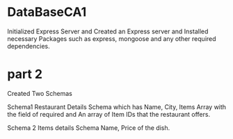 # DataBaseCA1

Initialized Express Server and Created an Express server and Installed necessary Packages such as express, mongoose and any other required dependencies.

# part 2

Created Two Schemas 

Schema1
Restaurant Details Schema which has Name, City, Items Array with the field of required and An array of Item IDs that the restaurant offers.

Schema 2
Items details Schema Name, Price of the dish.